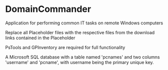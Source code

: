 DomainCommander
===============

Application for performing common IT tasks on remote Windows computers

Replace all Placeholder files with the respective files from the download links contained in the Placeholder

PsTools and GPInventory are required for full functionality

A Microsoft SQL database with a table named 'pcnames' and two columns 'username' and 'pcname', with username being the primary unique key.
